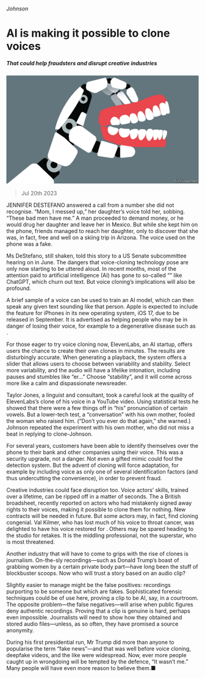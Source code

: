 ###### Johnson

# AI is making it possible to clone voices 

##### That could help fraudsters and disrupt creative industries 

![image](images/20230722_CUD002.jpg) 

> Jul 20th 2023 

JENNIFER DESTEFANO answered a call from a number she did not recognise. “Mom, I messed up,” her daughter’s voice told her, sobbing. “These bad men have me.” A man proceeded to demand money, or he would drug her daughter and leave her in Mexico. But while she kept him on the phone, friends managed to reach her daughter, only to discover that she was, in fact, free and well on a skiing trip in Arizona. The voice used on the phone was a fake.

Ms DeStefano, still shaken, told this story to a US Senate subcommittee hearing on  in June. The dangers that voice-cloning technology pose are only now starting to be uttered aloud. In recent months, most of the attention paid to artificial intelligence (AI) has gone to so-called “” like ChatGPT, which churn out text. But voice cloning’s implications will also be profound. 

A brief sample of a voice can be used to train an AI model, which can then speak any given text sounding like that person. Apple is expected to include the feature for iPhones in its new operating system, iOS 17, due to be released in September. It is advertised as helping people who may be in danger of losing their voice, for example to a degenerative disease such as .

For those eager to try voice cloning now, ElevenLabs, an AI startup, offers users the chance to create their own clones in minutes. The results are disturbingly accurate. When generating a playback, the system offers a slider that allows users to choose between variability and stability. Select more variability, and the audio will have a lifelike intonation, including pauses and stumbles like “er…” Choose “stability”, and it will come across more like a calm and dispassionate newsreader.

Taylor Jones, a linguist and consultant, took a careful look at the quality of ElevenLabs’s clone of his voice in a YouTube video. Using statistical tests he showed that there were a few things off in “his” pronunciation of certain vowels. But a lower-tech test, a “conversation” with his own mother, fooled the woman who raised him. (“Don’t you ever do that again,” she warned.) Johnson repeated the experiment with his own mother, who did not miss a beat in replying to clone-Johnson. 

For several years, customers have been able to identify themselves over the phone to their bank and other companies using their voice. This was a security upgrade, not a danger. Not even a gifted mimic could fool the detection system. But the advent of cloning will force adaptation, for example by including voice as only one of several identification factors (and thus undercutting the convenience), in order to prevent fraud.

Creative industries could face disruption too. Voice actors’ skills, trained over a lifetime, can be ripped off in a matter of seconds. The a British broadsheet, recently reported on actors who had mistakenly signed away rights to their voices, making it possible to clone them for nothing. New contracts will be needed in future. But some actors may, in fact, find cloning congenial. Val Kilmer, who has lost much of his voice to throat cancer, was delighted to have his voice restored for . Others may be spared heading to the studio for retakes. It is the middling professional, not the superstar, who is most threatened.

Another industry that will have to come to grips with the rise of clones is journalism. On-the-sly recordings—such as Donald Trump’s boast of grabbing women by a certain private body part—have long been the stuff of blockbuster scoops. Now who will trust a story based on an audio clip?

Slightly easier to manage might be the false positives: recordings purporting to be someone but which are fakes. Sophisticated forensic techniques could be of use here, proving a clip to be AI, say, in a courtroom. The opposite problem—the false negatives—will arise when public figures deny authentic recordings. Proving that a clip is genuine is hard, perhaps even impossible. Journalists will need to show how they obtained and stored audio files—unless, as so often, they have promised a source anonymity.

During his first presidential run, Mr Trump did more than anyone to popularise the term “fake news”—and that was well before voice cloning, deepfake videos, and the like were widespread. Now, ever more people caught up in wrongdoing will be tempted by the defence, “It wasn’t me.” Many people will have even more reason to believe them.■






